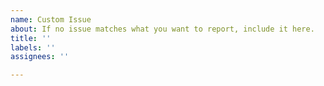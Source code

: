 ```yaml
---
name: Custom Issue
about: If no issue matches what you want to report, include it here.
title: ''
labels: ''
assignees: ''

---
```



